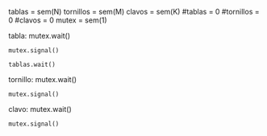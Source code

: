 tablas = sem(N)
tornillos = sem(M)
clavos = sem(K)
#tablas = 0
#tornillos = 0
#clavos = 0
mutex = sem(1)

tabla:
    mutex.wait()

    mutex.signal()

    tablas.wait()
    

tornillo:
    mutex.wait()

    mutex.signal()

clavo:
    mutex.wait()

    mutex.signal()
